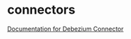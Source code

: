 # connectors

[Documentation for Debezium Connector](https://www.notion.so/Debezium-Connector-Getting-Started-3ea0e0d4470c41499a8cba5ed7ee1cb2#5a614678012f43a782f93cd71ea1ce4a)